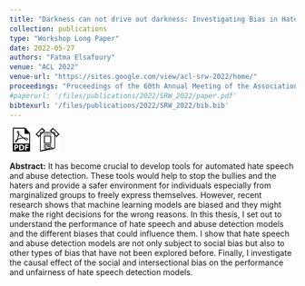 ```yaml
---
title: "Darkness can not drive out darkness: Investigating Bias in Hate SpeechDetection Models"
collection: publications
type: "Workshop Long Paper"
date: 2022-05-27
authors: "Fatma Elsafoury"
venue: "ACL 2022"
venue-url: "https://sites.google.com/view/acl-srw-2022/home/"
proceedings: "Proceedings of the 60th Annual Meeting of the Association for Computational Linguistics: Student Research Workshop"
#paperurl: '/files/publications/2022/SRW_2022/paper.pdf'
bibtexurl: '/files/publications/2022/SRW_2022/bib.bib'
---
```

<a href="/files/publications/2022/SRW_2022/paper.pdf"><img src="/images/paper_symbol.png" alt="Link to paper" style="width:42px;height:42px;"></a>
<a href="/files/publications/2022/SRW_2022/ACL_SRW_2022_Poster.pdf"><img src="/images/poster_symbol.png" alt="Link to poster" style="width:42px;height:42px;"></a>


**Abstract:** It has become crucial to develop tools for automated hate speech and abuse detection. These tools would help to stop the bullies and the haters and provide a safer environment for individuals especially from marginalized groups to freely express themselves. However, recent research shows that machine learning models are biased and they might make the right decisions for the wrong reasons. In this thesis, I set out to understand the performance of hate speech and abuse detection models and the different biases that could influence them. I show that hate speech and abuse detection models are not only subject to social bias but also to other types of bias that have not been explored before. Finally, I investigate the causal effect of the social and intersectional bias on the performance and unfairness of hate speech detection models.